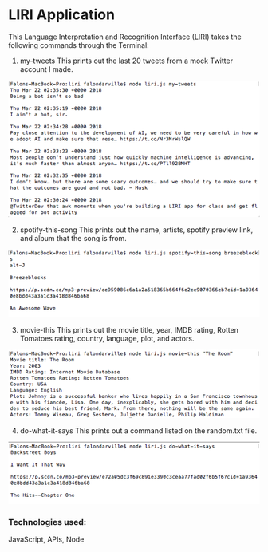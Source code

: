 # LIRI Application

This Language Interpretation and Recognition Interface (LIRI) takes the following commands through the Terminal: 

1. my-tweets 
	This prints out the last 20 tweets from a mock Twitter account I made.

![alt-text](images/tweet.png)

2. spotify-this-song <song name>
	This prints out the name, artists, spotify preview link, and album that the song is from. 

![alt-text](images/spotify.png)

3. movie-this <movie name>
	This prints out the movie title, year, IMDB rating, Rotten Tomatoes rating, country, language, plot, and actors. 

![alt-text](images/movie.png)

4. do-what-it-says
	This prints out a command listed on the random.txt file. 

![alt-text](images/says.png)

### Technologies used:

JavaScript, APIs, Node

